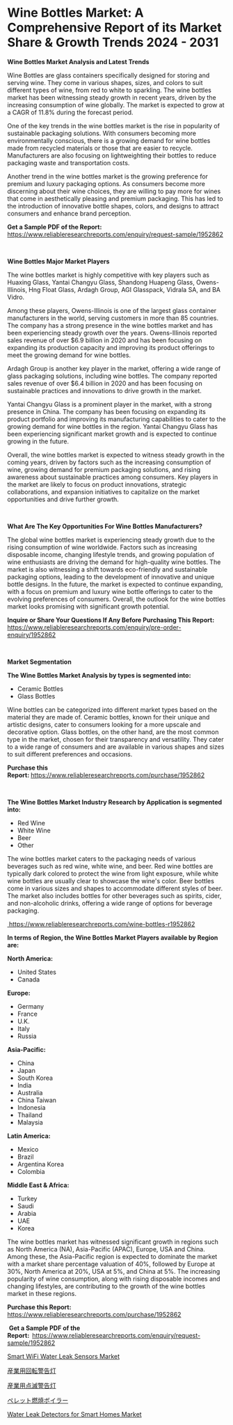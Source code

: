<p><h1>Wine Bottles Market: A Comprehensive Report of its Market Share & Growth Trends 2024 - 2031</h1></p><p><strong>Wine Bottles Market Analysis and Latest Trends</strong></p>
<p><p>Wine Bottles are glass containers specifically designed for storing and serving wine. They come in various shapes, sizes, and colors to suit different types of wine, from red to white to sparkling. The wine bottles market has been witnessing steady growth in recent years, driven by the increasing consumption of wine globally. The market is expected to grow at a CAGR of 11.8% during the forecast period.</p><p>One of the key trends in the wine bottles market is the rise in popularity of sustainable packaging solutions. With consumers becoming more environmentally conscious, there is a growing demand for wine bottles made from recycled materials or those that are easier to recycle. Manufacturers are also focusing on lightweighting their bottles to reduce packaging waste and transportation costs.</p><p>Another trend in the wine bottles market is the growing preference for premium and luxury packaging options. As consumers become more discerning about their wine choices, they are willing to pay more for wines that come in aesthetically pleasing and premium packaging. This has led to the introduction of innovative bottle shapes, colors, and designs to attract consumers and enhance brand perception.</p></p>
<p><strong>Get a Sample PDF of the Report:&nbsp;</strong> <a href="https://www.reliableresearchreports.com/enquiry/request-sample/1952862">https://www.reliableresearchreports.com/enquiry/request-sample/1952862</a></p>
<p>&nbsp;</p>
<p><strong>Wine Bottles Major Market Players</strong></p>
<p><p>The wine bottles market is highly competitive with key players such as Huaxing Glass, Yantai Changyu Glass, Shandong Huapeng Glass, Owens-Illinois, Hng Float Glass, Ardagh Group, AGI Glasspack, Vidrala SA, and BA Vidro. </p><p>Among these players, Owens-Illinois is one of the largest glass container manufacturers in the world, serving customers in more than 85 countries. The company has a strong presence in the wine bottles market and has been experiencing steady growth over the years. Owens-Illinois reported sales revenue of over $6.9 billion in 2020 and has been focusing on expanding its production capacity and improving its product offerings to meet the growing demand for wine bottles.</p><p>Ardagh Group is another key player in the market, offering a wide range of glass packaging solutions, including wine bottles. The company reported sales revenue of over $6.4 billion in 2020 and has been focusing on sustainable practices and innovations to drive growth in the market.</p><p>Yantai Changyu Glass is a prominent player in the market, with a strong presence in China. The company has been focusing on expanding its product portfolio and improving its manufacturing capabilities to cater to the growing demand for wine bottles in the region. Yantai Changyu Glass has been experiencing significant market growth and is expected to continue growing in the future.</p><p>Overall, the wine bottles market is expected to witness steady growth in the coming years, driven by factors such as the increasing consumption of wine, growing demand for premium packaging solutions, and rising awareness about sustainable practices among consumers. Key players in the market are likely to focus on product innovations, strategic collaborations, and expansion initiatives to capitalize on the market opportunities and drive further growth.</p></p>
<p>&nbsp;</p>
<p><strong>What Are The Key Opportunities For Wine Bottles Manufacturers?</strong></p>
<p><p>The global wine bottles market is experiencing steady growth due to the rising consumption of wine worldwide. Factors such as increasing disposable income, changing lifestyle trends, and growing population of wine enthusiasts are driving the demand for high-quality wine bottles. The market is also witnessing a shift towards eco-friendly and sustainable packaging options, leading to the development of innovative and unique bottle designs. In the future, the market is expected to continue expanding, with a focus on premium and luxury wine bottle offerings to cater to the evolving preferences of consumers. Overall, the outlook for the wine bottles market looks promising with significant growth potential.</p></p>
<p><strong>Inquire or Share Your Questions If Any Before Purchasing This Report:</strong> <a href="https://www.reliableresearchreports.com/enquiry/pre-order-enquiry/1952862">https://www.reliableresearchreports.com/enquiry/pre-order-enquiry/1952862</a></p>
<p>&nbsp;</p>
<p><strong>Market Segmentation</strong></p>
<p><strong>The Wine Bottles Market Analysis by types is segmented into:</strong></p>
<p><ul><li>Ceramic Bottles</li><li>Glass Bottles</li></ul></p>
<p><p>Wine bottles can be categorized into different market types based on the material they are made of. Ceramic bottles, known for their unique and artistic designs, cater to consumers looking for a more upscale and decorative option. Glass bottles, on the other hand, are the most common type in the market, chosen for their transparency and versatility. They cater to a wide range of consumers and are available in various shapes and sizes to suit different preferences and occasions.</p></p>
<p><strong>Purchase this Report:&nbsp;</strong><a href="https://www.reliableresearchreports.com/purchase/1952862">https://www.reliableresearchreports.com/purchase/1952862</a></p>
<p>&nbsp;</p>
<p><strong>The Wine Bottles Market Industry Research by Application is segmented into:</strong></p>
<p><ul><li>Red Wine</li><li>White Wine</li><li>Beer</li><li>Other</li></ul></p>
<p><p>The wine bottles market caters to the packaging needs of various beverages such as red wine, white wine, and beer. Red wine bottles are typically dark colored to protect the wine from light exposure, while white wine bottles are usually clear to showcase the wine's color. Beer bottles come in various sizes and shapes to accommodate different styles of beer. The market also includes bottles for other beverages such as spirits, cider, and non-alcoholic drinks, offering a wide range of options for beverage packaging.</p></p>
<p><a href="https://www.reliableresearchreports.com/wine-bottles-r1952862">&nbsp;https://www.reliableresearchreports.com/wine-bottles-r1952862</a></p>
<p><strong>In terms of Region, the Wine Bottles Market Players available by Region are:</strong></p>
<p>
    <p> <strong> North America: </strong>
        <ul>
            <li>United States</li>
            <li>Canada</li>
        </ul>
        </p> 
    <p> <strong> Europe: </strong>
        <ul>
            <li>Germany</li>
            <li>France</li>
            <li>U.K.</li>
            <li>Italy</li>
            <li>Russia</li>
        </ul>
        </p> 
    <p> <strong> Asia-Pacific: </strong>
        <ul>
            <li>China</li>
            <li>Japan</li>
            <li>South Korea</li>
            <li>India</li>
            <li>Australia</li>
            <li>China Taiwan</li>
            <li>Indonesia</li>
            <li>Thailand</li>
            <li>Malaysia</li>
        </ul>
        </p> 
    <p> <strong> Latin America: </strong>
        <ul>
            <li>Mexico</li>
            <li>Brazil</li>
            <li>Argentina Korea</li>
            <li>Colombia</li>
        </ul>
        </p> 
    <p> <strong> Middle East & Africa: </strong>
        <ul>
            <li>Turkey</li>
            <li>Saudi</li>
            <li>Arabia</li>
            <li>UAE</li>
            <li>Korea</li>
        </ul>
    </p>
    </p>
<p><p>The wine bottles market has witnessed significant growth in regions such as North America (NA), Asia-Pacific (APAC), Europe, USA and China. Among these, the Asia-Pacific region is expected to dominate the market with a market share percentage valuation of 40%, followed by Europe at 30%, North America at 20%, USA at 5%, and China at 5%. The increasing popularity of wine consumption, along with rising disposable incomes and changing lifestyles, are contributing to the growth of the wine bottles market in these regions.</p></p>
<p><strong>Purchase this Report: </strong><a href="https://www.reliableresearchreports.com/purchase/1952862">https://www.reliableresearchreports.com/purchase/1952862</a></p>
<p>&nbsp;<strong>Get a Sample PDF of the Report:&nbsp;&nbsp;</strong><a href="https://www.reliableresearchreports.com/enquiry/request-sample/1952862">https://www.reliableresearchreports.com/enquiry/request-sample/1952862</a></p>
<p><strong></strong></p>
<p><p><a href="https://github.com/yoshih12/Market-Research-Report-List-3/blob/main/smart-wifi-water-leak-sensors-market.md">Smart WiFi Water Leak Sensors Market</a></p><p><a href="https://github.com/mm14022023/Market-Research-Report-List-1/blob/main/7220630150708.md">産業用回転警告灯</a></p><p><a href="https://github.com/NikitaBruen/Market-Research-Report-List-1/blob/main/9187496150709.md">産業用点滅警告灯</a></p><p><a href="https://medium.com/@sdall21364/2024%E5%B9%B4%E3%81%8B%E3%82%892031%E5%B9%B4%E3%81%BE%E3%81%A7%E3%81%AE%E3%83%9A%E3%83%AC%E3%83%83%E3%83%88%E7%84%9A%E3%81%8D%E3%83%9C%E3%82%A4%E3%83%A9%E3%83%BC%E5%B8%82%E5%A0%B4%E3%81%AE%E6%88%90%E9%95%B7%E8%A6%8B%E9%80%9A%E3%81%97%E3%81%AF-%E5%B8%82%E5%A0%B4%E3%81%AE%E5%8B%95%E5%90%91%E5%88%86%E6%9E%90%E3%81%AB%E3%82%88%E3%82%8B%E3%82%A2%E3%83%97%E3%83%AA%E3%82%B1%E3%83%BC%E3%82%B7%E3%83%A7%E3%83%B3-%E5%9C%B0%E5%9F%9F%E3%81%AE%E8%A6%8B%E9%80%9A%E3%81%97-%E5%8F%8E%E7%9B%8A%E3%82%92%E8%80%83%E6%85%AE%E3%81%97%E3%81%A6-%E3%81%AE%E5%B9%B4%E9%96%93%E6%88%90%E9%95%B7%E7%8E%87-cagr-%E3%81%A7%E6%8E%A8%E5%AE%9A%E3%81%95%E3%82%8C%E3%81%A6%E3%81%84%E3%81%BE%E3%81%99-8231a9584b20">ペレット燃焼ボイラー</a></p><p><a href="https://github.com/castoriffic/Market-Research-Report-List-5/blob/main/water-leak-detectors-for-smart-homes-market.md">Water Leak Detectors for Smart Homes Market</a></p></p>